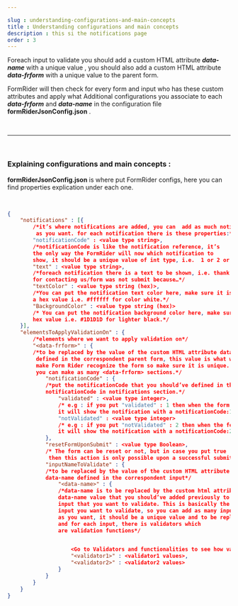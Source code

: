 ```yaml
---

slug : understanding-configurations-and-main-concepts
title : Understanding configurations and main concepts
description : this si the notifications page
order : 3
---
```


Foreach input to validate you should add a custom HTML attribute _**data-name**_ with a unique value , you should also add a custom HTML attribute _**data-frform**_ with a unique value to the parent form.

FormRider will then check for every form and input who has these custom attributes and apply what Additional configurations you associate to each _**data-frform**_  and _**data-name**_ in the configuration file **formRiderJsonConfig.json** .

<br/>

---

<br/>

### Explaining configurations and main concepts : 
**formRiderJsonConfig.json** is where put FormRider configs, here you can find properties explication under each one. 

<br/>

```JSON
{
    "notifications" : [{
        /*it’s where notifications are added, you can  add as much notifications
         as you want. for each notification there is these properties:*/
        "notificationCode" : <value type string>,
        /*notificationCode is like the notification reference, it’s 
        the only way the FormRider will now which notification to 
        show, it should be a unique value of int type, i.e.  1 or 2 or 3 etc.*/
        "text" : <value type string>,
        /*foreach notification there is a text to be shown, i.e. thank you 
        for contacting us/form was not submit because…*/
        "textColor" : <value type string (hex)>,
        /*You can put the notification text color here, make sure it is
        a hex value i.e. #ffffff for color white.*/
        "BackgroundColor" : <value type string (hex)>
        /* You can put the notification background color here, make sure it is a
        hex value i.e. #1D1D1D for lighter black.*/
    }],
    "elementsToApplyValidationOn" : {
        /*elements where we want to apply validation on*/
        "<data-frform>" : {
        /*to be replaced by the value of the custom HTML attribute data-frForm
         defined in the correspondent parent form, this value is what will 
         make Form Rider recognize the form so make sure it is unique.
         you can make as many <data-frform> sections.*/
            "notificationCode" : {
            /*put the notificationCode that you should’ve defined in the 
            notificationCode in notifications section.*/
                "validated" : <value type integer>,
                /* e.g : if you put "validated" : 1 then when the form is validated 
                it will show the notification with a notificationCode:1 */
                "notValidated" : <value type integer>
                /* e.g : if you put "notValidated" : 2 then when the form is not validated 
                it will show the notification with a notificationCode:2 */
            },
            "resetFormUponSubmit" : <value type Boolean>,
            /* The form can be reset or not, but in case you put true
             then this action is only possible upon a successful submit */
            "inputNameToValidate" : {
            /*to be replaced by the value of the custom HTML attribute 
            data-name defined in the correspondent input*/
                "<data-name>" : {
                /*data-name is to be replaced by the custom html attribute
                data-name value that you should’ve added previously to the
                input that you want to validate. This is basically the 
                input you want to validate, so you can add as many inputs
                as you want, it should be a unique value and to be replaced
                and for each input, there is validators which 
                are validation functions*/


                    <Go to Validators and functionalities to see how validators work>
                    "<validator1>" : <validator1 values>,
                    "<validator2>" : <validator2 values>
                }
            }
        }
    }
}
```
